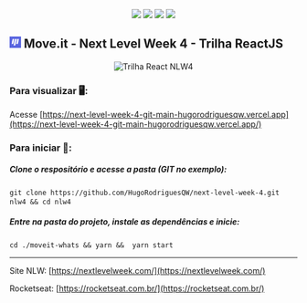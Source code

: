 <p align="center">
<img src="https://img.shields.io/github/languages/count/hugorodriguesqw/next-level-week-4">
<img src="https://img.shields.io/github/languages/top/hugorodriguesqw/next-level-week-4">
<img src="https://img.shields.io/github/repo-size/HugoRodriguesQW/next-level-week-4">
<img src="https://img.shields.io/github/last-commit/HugoRodriguesQW/next-level-week-4?color=brown">
</p>

## <span><img src="https://github.com/HugoRodriguesQW/next-level-week-4/blob/main/moveit-whats/public/favicon.png" width="20px"></span> Move.it - Next Level Week 4 - Trilha ReactJS 
<p align="center">
  <img align="center" title="Trilha React" alt="Trilha React NLW4" src="https://uploaddeimagens.com.br/images/003/103/145/full/Screenshot_2021-02-26_In%C3%ADco_MoveIt.png" width="48%">
 </p>
  
  
 ### Para visualizar 🖥️:
 Acesse [https://next-level-week-4-git-main-hugorodriguesqw.vercel.app](https://next-level-week-4-git-main-hugorodriguesqw.vercel.app/)
 ### Para iniciar 🚀:
 ##### Clone o respositório e acesse a pasta (GIT no exemplo):
 ```shell 
 git clone https://github.com/HugoRodriguesQW/next-level-week-4.git nlw4 && cd nlw4
 ```
 ##### Entre na pasta do projeto, instale as dependências e inicie:
 ```shell 
 cd ./moveit-whats && yarn &&  yarn start
 ```

---

Site NLW: [https://nextlevelweek.com/](https://nextlevelweek.com/)

Rocketseat: [https://rocketseat.com.br/](https://rocketseat.com.br/)
